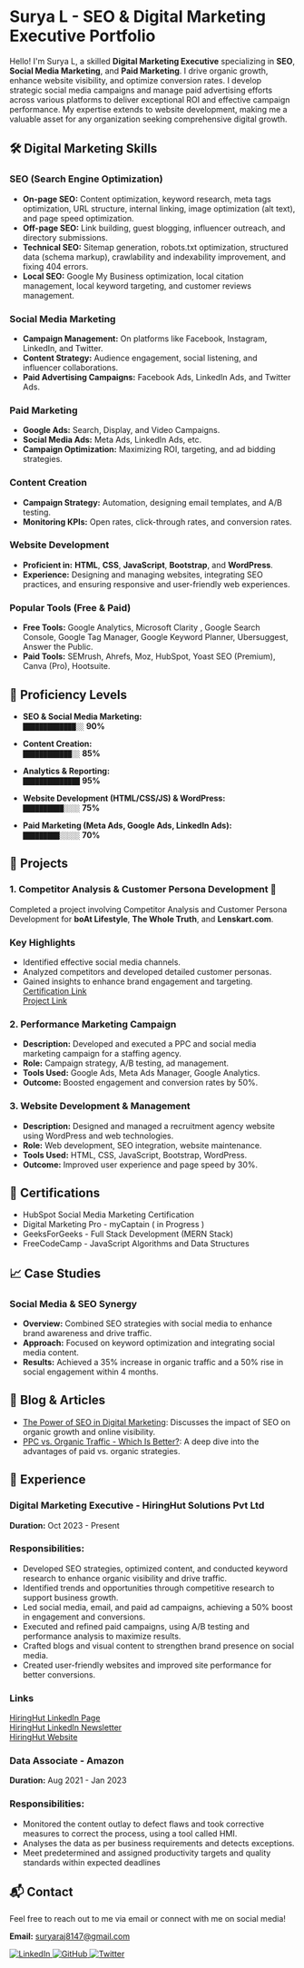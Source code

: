 # Surya L - SEO & Digital Marketing Executive Portfolio

Hello! I'm Surya L, a skilled **Digital Marketing Executive** specializing in **SEO**, **Social Media Marketing**, and **Paid Marketing**. I drive organic growth, enhance website visibility, and optimize conversion rates. I develop strategic social media campaigns and manage paid advertising efforts across various platforms to deliver exceptional ROI and effective campaign performance. My expertise extends to website development, making me a valuable asset for any organization seeking comprehensive digital growth.

## 🛠️ Digital Marketing Skills

### SEO (Search Engine Optimization)
- **On-page SEO:** Content optimization, keyword research, meta tags optimization, URL structure, internal linking, image optimization (alt text), and page speed optimization.
- **Off-page SEO:** Link building, guest blogging, influencer outreach, and directory submissions.
- **Technical SEO:** Sitemap generation, robots.txt optimization, structured data (schema markup), crawlability and indexability improvement, and fixing 404 errors.
- **Local SEO:** Google My Business optimization, local citation management, local keyword targeting, and customer reviews management.

### Social Media Marketing
- **Campaign Management:** On platforms like Facebook, Instagram, LinkedIn, and Twitter.
- **Content Strategy:** Audience engagement, social listening, and influencer collaborations.
- **Paid Advertising Campaigns:** Facebook Ads, LinkedIn Ads, and Twitter Ads.

### Paid Marketing
- **Google Ads:** Search, Display, and Video Campaigns.
- **Social Media Ads:** Meta Ads, LinkedIn Ads, etc.
- **Campaign Optimization:** Maximizing ROI, targeting, and ad bidding strategies.

### Content Creation
- **Campaign Strategy:** Automation, designing email templates, and A/B testing.
- **Monitoring KPIs:** Open rates, click-through rates, and conversion rates.

### Website Development
- **Proficient in:** **HTML**, **CSS**, **JavaScript**, **Bootstrap**, and **WordPress**.
- **Experience:** Designing and managing websites, integrating SEO practices, and ensuring responsive and user-friendly web experiences.

### Popular Tools (Free & Paid)
- **Free Tools:** Google Analytics, Microsoft Clarity , Google Search Console, Google Tag Manager, Google Keyword Planner, Ubersuggest, Answer the Public.
- **Paid Tools:** SEMrush, Ahrefs, Moz, HubSpot, Yoast SEO (Premium), Canva (Pro), Hootsuite.

## 🔧 Proficiency Levels

- **SEO & Social Media Marketing:**  
  `█████████████░░` **90%**

- **Content Creation:**  
  `████████████░░` **85%**

- **Analytics & Reporting:**  
  `██████████████` **95%**

- **Website Development (HTML/CSS/JS) & WordPress:**  
  `██████████░░░░` **75%**

- **Paid Marketing (Meta Ads, Google Ads, LinkedIn Ads):**  
  `█████████░░░░░` **70%**

## 🧩 Projects

### 1. Competitor Analysis & Customer Persona Development 🚀
Completed a project involving Competitor Analysis and Customer Persona Development for **boAt Lifestyle**, **The Whole Truth**, and **Lenskart.com**.
### Key Highlights
- Identified effective social media channels.
- Analyzed competitors and developed detailed customer personas.
- Gained insights to enhance brand engagement and targeting.
<br><a href="https://storage.googleapis.com/production-mycaptain-attachments/1724052089689980-Surya_L-Digital_Trailblazer.pdf" target="_blank">Certification Link  </a> <br>
<a href="https://docs.google.com/presentation/d/1IBKkeRtDnHCai9w7FBko97VkPsr05RIRU-KpNSVooug/edit" target="_blank"> Project Link  </a>

### 2. Performance Marketing Campaign
- **Description:** Developed and executed a PPC and social media marketing campaign for a staffing agency.
- **Role:** Campaign strategy, A/B testing, ad management.
- **Tools Used:** Google Ads, Meta Ads Manager, Google Analytics.
- **Outcome:** Boosted engagement and conversion rates by 50%.

### 3. Website Development & Management
- **Description:** Designed and managed a recruitment agency website using WordPress and web technologies.
- **Role:** Web development, SEO integration, website maintenance.
- **Tools Used:** HTML, CSS, JavaScript, Bootstrap, WordPress.
- **Outcome:** Improved user experience and page speed by 30%.

## 📜 Certifications
- HubSpot Social Media Marketing Certification
- Digital Marketing Pro - myCaptain ( in Progress )
- GeeksForGeeks - Full Stack Development (MERN Stack)
- FreeCodeCamp - JavaScript Algorithms and Data Structures

## 📈 Case Studies

### Social Media & SEO Synergy
- **Overview:** Combined SEO strategies with social media to enhance brand awareness and drive traffic.
- **Approach:** Focused on keyword optimization and integrating social media content.
- **Results:** Achieved a 35% increase in organic traffic and a 50% rise in social engagement within 4 months.

## 📑 Blog & Articles
- [The Power of SEO in Digital Marketing](#): Discusses the impact of SEO on organic growth and online visibility.
- [PPC vs. Organic Traffic - Which Is Better?](#): A deep dive into the advantages of paid vs. organic strategies.

## 📅 Experience

### Digital Marketing Executive - HiringHut Solutions Pvt Ltd
**Duration:** Oct 2023 - Present
  ### **Responsibilities:**
 - Developed SEO strategies, optimized content, and conducted keyword research to enhance organic visibility and drive traffic.
- Identified trends and opportunities through competitive research to support business growth.
- Led social media, email, and paid ad campaigns, achieving a 50% boost in engagement and conversions.
- Executed and refined paid campaigns, using A/B testing and performance analysis to maximize results.
- Crafted blogs and visual content to strengthen brand presence on social media.
- Created user-friendly websites and improved site performance for better conversions.

### Links

[HiringHut LinkedIn Page](https://www.linkedin.com/company/hiringhut)  
[HiringHut LinkedIn Newsletter](https://www.linkedin.com/newsletters/hiringhut-recruitment-insights-7184497243591176192/)  
[HiringHut Website](https://hiringhut.in/)

### Data Associate - Amazon
**Duration:** Aug 2021 - Jan 2023
### **Responsibilities:**
- Monitored the content outlay to defect flaws and took corrective measures to correct the process, using a tool called HMI.
- Analyses the data as per business requirements and detects exceptions.
- Meet predetermined and assigned productivity targets and quality standards within expected deadlines

## 📬 Contact

Feel free to reach out to me via email or connect with me on social media!

**Email:** <a href="mailto:suryaraj8147@gmail.com">suryaraj8147@gmail.com</a> &nbsp;&nbsp;

<a href="https://www.linkedin.com/in/surya-l/" target="_blank">
    <img src="https://img.shields.io/badge/-LinkedIn-blue?style=flat&logo=linkedin" alt="LinkedIn">
</a>
<a href="https://github.com/Surya8991" target="_blank">
    <img src="https://img.shields.io/badge/-GitHub-black?style=flat&logo=github" alt="GitHub">
</a>
<a href="https://twitter.com" target="_blank">
    <img src="https://img.shields.io/badge/-Twitter-1da1f2?style=flat&logo=twitter&logoColor=white" alt="Twitter">
</a>
